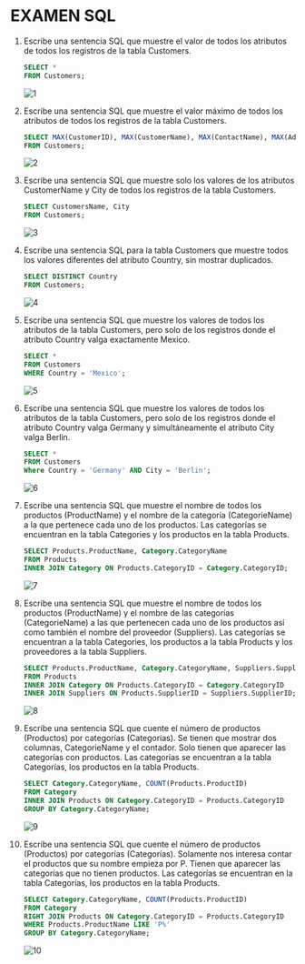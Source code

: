 # EXAMEN SQL

1. Escribe una sentencia SQL que muestre el valor de todos los atributos de todos los registros de la tabla Customers.

    ```sql
    SELECT *
    FROM Customers;
    ```

    ![1](/img/1.png)

2. Escribe una sentencia SQL que muestre el valor máximo de todos los atributos de todos los registros de la tabla Customers.

    ```sql
    SELECT MAX(CustomerID), MAX(CustomerName), MAX(ContactName), MAX(Address), MAX(City), MAX(City), MAX(Country)
    FROM Customers;
    ```

    ![2](/img/2.png)

3. Escribe una sentencia SQL que muestre solo los valores de los atributos CustomerName y
City de todos los registros de la tabla Customers.

    ```sql
    SELECT CustomersName, City
    FROM Customers;
    ```

    ![3](/img/3.png)

4. Escribe una sentencia SQL para la tabla Customers que muestre todos los valores diferentes del atributo Country, sin mostrar duplicados.

    ```sql
    SELECT DISTINCT Country
    FROM Customers;
    ```

    ![4](/img/4.png)

5. Escribe una sentencia SQL que muestre los valores de todos los atributos de la tabla Customers, pero solo de los registros donde el atributo Country valga exactamente Mexico.

    ```sql
    SELECT *
    FROM Customers
    WHERE Country = 'Mexico';
    ```

    ![5](/img/5.png)

6. Escribe una sentencia SQL que muestre los valores de todos los atributos de la tabla Customers, pero solo de los registros donde el atributo Country valga Germany y simultáneamente el atributo City valga Berlin.

    ```sql
    SELECT *
    FROM Customers
    Where Country = 'Germany' AND City = 'Berlin';
    ```

    ![6](/img/6.png)

7. Escribe una sentencia SQL que muestre el nombre de todos los productos (ProductName) y el nombre de la categoría (CategorieName) a la que pertenece cada uno de los productos.
Las categorías se encuentran en la tabla Categories y los productos en la tabla Products.

    ```sql
    SELECT Products.ProductName, Category.CategoryName
    FROM Products
    INNER JOIN Category ON Products.CategoryID = Category.CategoryID;
    ```

    ![7](/img/7.png)

8. Escribe una sentencia SQL que muestre el nombre de todos los productos (ProductName) y el nombre de las categorías (CategorieName) a las que pertenecen cada uno de los productos así como también el nombre del proveedor (Suppliers). Las categorías se encuentran a la tabla Categories, los productos a la tabla Products y los proveedores a la tabla Suppliers.

    ```sql
    SELECT Products.ProductName, Category.CategoryName, Suppliers.SupplierName
    FROM Products
    INNER JOIN Category ON Products.CategoryID = Category.CategoryID
    INNER JOIN Suppliers ON Products.SupplierID = Suppliers.SupplierID;
    ```

    ![8](/img/8.png)

9. Escribe una sentencia SQL que cuente el número de productos (Productos) por categorías (Categorías). Se tienen que mostrar dos columnas, CategorieName y el contador. Solo tienen que aparecer las categorías con productos. Las categorías se encuentran a la tabla
Categorías, los productos en la tabla Products.

    ```sql
    SELECT Category.CategoryName, COUNT(Products.ProductID)
    FROM Category
    INNER JOIN Products ON Category.CategoryID = Products.CategoryID
    GROUP BY Category.CategoryName;
    ```

    ![9](/img/9.png)

10. Escribe una sentencia SQL que cuente el número de productos (Productos) por categorías (Categorías). Solamente nos interesa contar el productos que su nombre empieza por P.
Tienen que aparecer las categorías que no tienen productos. Las categorías se encuentran en
la tabla Categorías, los productos en la tabla Products.

    ```sql
    SELECT Category.CategoryName, COUNT(Products.ProductID)
    FROM Category
    RIGHT JOIN Products ON Category.CategoryID = Products.CategoryID
    WHERE Products.ProductName LIKE 'P%'
    GROUP BY Category.CategoryName;
    ```

    ![10](/img/10.png)
